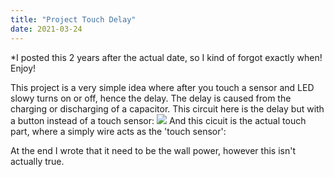 ```yaml
---
title: "Project Touch Delay"
date: 2021-03-24
---
```


*I posted this 2 years after the actual date, so I kind of forgot exactly when!
Enjoy!

This project is a very simple idea where after you touch a sensor and LED slowy turns on or off, hence the delay. The delay is caused from the 
charging or discharging of a capacitor. 
This circuit here is the delay but with a button instead of a touch sensor: ![]('assets/images/td1.jpg')
And this cicuit is the actual touch part, where a simply wire acts as the 'touch sensor': 

At the end I wrote that it need to be the wall power, however this isn't actually true. 

